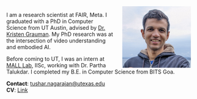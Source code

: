<img src="images/face.jpg" style="width: 180px; float: right" hspace="20"/>

I am a research scientist at FAIR, Meta. I graduated with a PhD in Computer Science from UT Austin, advised by [Dr. Kristen Grauman](https://www.cs.utexas.edu/~grauman/). My PhD research was at the intersection of video understanding and embodied AI. 

Before coming to UT, I was an intern at [MALL Lab](https://malllabiisc.github.io/), IISc, working with Dr. Partha Talukdar. I completed my B.E. in Computer Science from BITS Goa.

<!-- Icons from fontawesome (Make less ugly later) -->
<a style="color:black; text-decoration: none;"
href="https://github.com/tushar-n">
<i class="fab fa-github" style="font-size:48px" href="https://github.com/tushar-n"></i>
<a style="color:black; text-decoration: none;"
href="https://www.linkedin.com/in/tushar-nagarajan">
<i class="fab fa-linkedin" style="font-size:48px;"></i>
<a style="color:black; text-decoration: none;"
href="https://scholar.google.com/citations?user=KAKqSwIAAAAJ&hl=en">
<i class="ai ai-google-scholar" style="font-size:48px;"></i>

**Contact**: tushar.nagarajan@utexas.edu  
**CV**: [Link](https://drive.google.com/file/d/1ILyyQ_u947Ch3emY-6cNDyUefstrYjGk/view)
